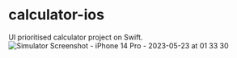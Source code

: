 # calculator-ios
UI prioritised calculator project on Swift. 
![Simulator Screenshot - iPhone 14 Pro - 2023-05-23 at 01 33 30](https://github.com/DegirmenKagan/calculator-ios/assets/42985494/78443906-3871-41ae-9223-14067d836120)
